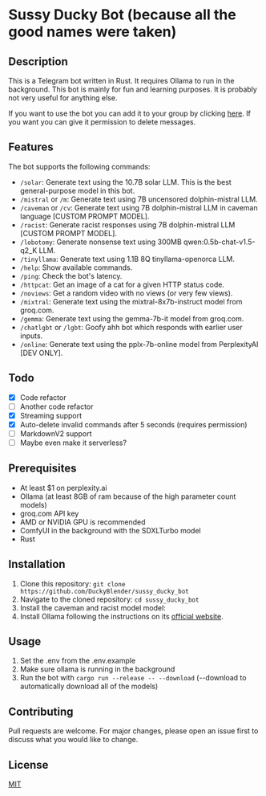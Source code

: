# Sussy Ducky Bot (because all the good names were taken)

## Description

This is a Telegram bot written in Rust. It requires Ollama to run in the background. This bot is mainly for fun and learning purposes. It is probably not very useful for anything else.

If you want to use the bot you can add it to your group by clicking [here](https://t.me/sussy_ducky_bot). If you want you can give it permission to delete messages.

## Features

The bot supports the following commands:

- `/solar`: Generate text using the 10.7B solar LLM. This is the best general-purpose model in this bot.
- `/mistral` or `/m`: Generate text using 7B uncensored dolphin-mistral LLM.
- `/caveman` or `/cv`: Generate text using 7B dolphin-mistral LLM in caveman language [CUSTOM PROMPT MODEL].
- `/racist`: Generate racist responses using 7B dolphin-mistral LLM [CUSTOM PROMPT MODEL].
- `/lobotomy`: Generate nonsense text using 300MB qwen:0.5b-chat-v1.5-q2_K LLM.
- `/tinyllama`: Generate text using 1.1B 8Q tinyllama-openorca LLM.
- `/help`: Show available commands.
- `/ping`: Check the bot's latency.
- `/httpcat`: Get an image of a cat for a given HTTP status code.
- `/noviews`: Get a random video with no views (or very few views).
- `/mixtral`: Generate text using the mixtral-8x7b-instruct model from groq.com.
- `/gemma`: Generate text using the gemma-7b-it model from groq.com.
- `/chatlgbt` or `/lgbt`: Goofy ahh bot which responds with earlier user inputs.
- `/online`: Generate text using the pplx-7b-online model from PerplexityAI [DEV ONLY].

## Todo

- [x] Code refactor
- [ ] Another code refactor 
- [x] Streaming support
- [x] Auto-delete invalid commands after 5 seconds (requires permission)
- [ ] MarkdownV2 support
- [ ] Maybe even make it serverless?

## Prerequisites

- At least $1 on perplexity.ai
- Ollama (at least 8GB of ram because of the high parameter count models)
- groq.com API key
- AMD or NVIDIA GPU is recommended
- ComfyUI in the background with the SDXLTurbo model
- Rust

## Installation

1. Clone this repository: `git clone https://github.com/DuckyBlender/sussy_ducky_bot`
2. Navigate to the cloned repository: `cd sussy_ducky_bot`
3. Install the caveman and racist model model:
4. Install Ollama following the instructions on its [official website](https://ollama.ai/).

## Usage

1. Set the .env from the .env.example
2. Make sure ollama is running in the background
3. Run the bot with `cargo run --release -- --download` (--download to automatically download all of the models)

## Contributing

Pull requests are welcome. For major changes, please open an issue first to discuss what you would like to change.

## License

[MIT](https://choosealicense.com/licenses/mit/)
